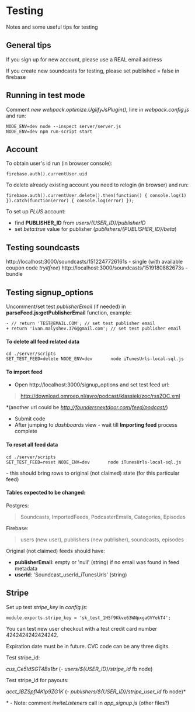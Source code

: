 # Testing

Notes and some useful tips for testing

## General tips

If you sign up for new account, please use a REAL email address

If you create new soundcasts for testing, please set published = false in firebase

## Running in test mode

Comment *new webpack.optimize.UglifyJsPlugin(),* line in *webpack.config.js* and run:
```
NODE_ENV=dev node --inspect server/server.js
NODE_ENV=dev npm run-script start
```

## Account

To obtain user's id run (in browser console):
```
firebase.auth().currentUser.uid
```

To delete already existing account you need to relogin (in browser) and run:
```
firebase.auth().currentUser.delete().then(function() { console.log(1) }).catch(function(error) { console.log(error) });
```

To set up *PLUS* account:
- find **PUBLISHER_ID** from *users/{USER_ID}/publisherID*
- set *beta:true* value for publisher (*publishers/{PUBLISHER_ID}/beta*)

## Testing soundcasts

http://localhost:3000/soundcasts/1512247726161s - single (with available coupon code *tryitfree*)
http://localhost:3000/soundcasts/1519180882673s - bundle

## Testing signup_options

Uncomment/set test *publisherEmail* (if needed) in **parseFeed.js:getPublisherEmail** function, example:
```
- // return 'TEST@EMAIL.COM'; // set test publisher email
+ return 'ivan.malyshev.376@gmail.com'; // set test publisher email
```

#### To delete all feed related data
```
cd ./server/scripts
SET_TEST_FEED=delete NODE_ENV=dev       node iTunesUrls-local-sql.js
```

#### To import feed

- Open http://localhost:3000/signup_options and set test feed url:
>http://download.omroep.nl/avro/podcast/klassiek/zoc/rssZOC.xml

\*(another url could be *http://foundersnextdoor.com/feed/podcast/*)

- Submit code
- After jumping to *dashboards* view - wait till **Importing feed** process complete

#### To reset all feed data
```
cd ./server/scripts
SET_TEST_FEED=reset NODE_ENV=dev       node iTunesUrls-local-sql.js
```

\- this should bring rows to original (not claimed) state (for this particular feed)

#### Tables expected to be changed:

Postgres:
>Soundcasts, ImportedFeeds, PodcasterEmails, Categories, Episodes

Firebase:
>users (new user), publishers (new publisher), soundcasts, episodes

Original (not claimed) feeds should have:
- **publisherEmail**: empty or 'null' (string) if no email was found in feed metadata
- **userId**: 'Soundcast_userId_iTunesUrls' (string)

## Stripe

Set up test *stripe_key* in *config.js*:
```
module.exports.stripe_key = 'sk_test_1H5f9Kkve63WNpxgaGVYekT4';
```

You can test new user checkout with a test credit card number 4242424242424242.

Expiration date must be in future. CVC code can be any three digits.

Test stripe_id:

*cus_Ce5IdSGT4Bs1br* (- *users/${USER_ID}/stripe_id* fb node)


Test stripe_id for payouts:

*acct_1BZSpfI4Klp9ZG1K* (- *publishers/${USER_ID}/stripe_user_id* fb node)*

\* - Note: comment *inviteListeners* call in *app_signup.js* (other files?)

